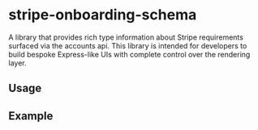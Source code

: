 # stripe-onboarding-schema
A library that provides rich type information about Stripe requirements surfaced via the accounts api.  This library is intended for developers to build bespoke Express-like UIs with complete control over the rendering layer.  

## Usage

## Example